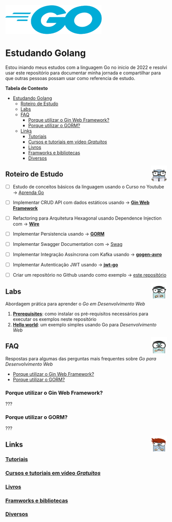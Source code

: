 <img src="./assets/golang.png" height="90" width="300">

# Estudando Golang
Estou iniando meus estudos com a linguagem Go no inicio de 2022 e resolvi usar este repositório para documentar minha jornada e compartilhar para que outras pessoas possam usar como referencia de estudo.   

**Tabela de Contexto**

- [Estudando Golang](#estudando-golang)
  - [Roteiro de Estudo](#roteiro-de-estudo)
  - [Labs](#labs)
  - [FAQ](#faq)
    - [Porque utilizar o Gin Web Framework?](#porque-utilizar-o-gin-web-framework)
    - [Porque utilizar o GORM?](#porque-utilizar-o-gorm)
  - [Links](#links)
    - [Tutoriais](#tutoriais)
    - [Cursos e tutoriais em vídeo _Gratuitos_](#cursos-e-tutoriais-em-vídeo-gratuitos)
    - [Livros](#livros)
    - [Framworks e bibliotecas](#framworks-e-bibliotecas)
    - [Diversos](#diversos)


<img src="./assets/golang-persona.png" height="50" width="50" align="right"> 

## Roteiro de Estudo

- [ ]  Estudo de conceitos básicos da linguagem usando o Curso no Youtube → [Aprenda Go](https://www.youtube.com/playlist?list=PLCKpcjBB_VlBsxJ9IseNxFllf-UFEXOdg)
- [ ]  Implementar CRUD API com dados estáticos usando → **[Gin Web Framework](https://github.com/gin-gonic/gin)**
- [ ]  Refactoring para Arquitetura Hexagonal usando Dependence Injection com → **[Wire](https://github.com/google/wire)**
- [ ]  Implementar Persistencia usando → **[GORM](https://gorm.io/)**
- [ ]  Implementar Swagger Documentation com → [Swag](https://github.com/swaggo/swag)
- [ ]  Implementar Integração Assíncrona com Kafka usando → **[gogen-avro](https://github.com/actgardner/gogen-avro)**
- [ ]  Implementar Autenticação JWT  usando → **[jwt-go](https://github.com/golang-jwt/jwt)**
- [ ]  Criar um repositório no Github usando como exemplo → [este repositório](https://github.com/akutz/go-generics-the-hard-way#how-are-you-using-generics-in-the-go-playground)


<img src="./assets/gopher-coder.png" height="50" width="50" align="right"> 

## Labs

Abordagem prática para aprender o _Go em Desenvolvimento Web_

1. [**Prerequisites**](./labs/01-prereqs/): como instalar os pré-requisitos necessários para executar os exemplos neste repositório
2. [**Hello world**](./labas/02-hello-world/): um exemplo simples usando Go para _Desenvolvimento Web_


<img src="./assets/gopher-coffee.png" height="50" width="50" align="right"> 

## FAQ

Respostas para algumas das perguntas mais frequentes sobre _Go para Desenvolvimento Web_

* [Porque utilizar o Gin Web Framework?](#porque-utilizar-o-gin-web-framework)   
* [Porque utilizar o GORM?](#porque-utilizar-o-gorm)   

### Porque utilizar o Gin Web Framework?
???

### Porque utilizar o GORM?
???

<img src="./assets/gopher-tool.png" height="50" width="50" align="right"> 

## Links

### [Tutoriais](./links/tutorials/)   

### [Cursos e tutoriais em vídeo _Gratuitos_](./links/free-videos-references/)   

### [Livros](./link/books/)   

### [Framworks e bibliotecas](./links/frameworks-and-libraries/)

### [Diversos](./links/miscellaneous/)